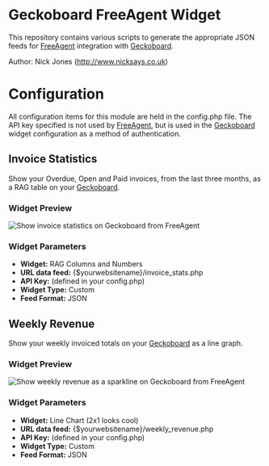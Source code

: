 # Geckoboard FreeAgent Widget

This repository contains various scripts to generate the appropriate JSON feeds for [FreeAgent](http://fre.ag/32apsc3u) integration with [Geckoboard](geckoboard.com).

Author: Nick Jones (<http://www.nicksays.co.uk>)

# Configuration

All configuration items for this module are held in the config.php file.  The API key specified is not used by [FreeAgent](http://fre.ag/32apsc3u), but is used in the [Geckoboard](geckoboard.com) widget configuration as a method of authentication.

## Invoice Statistics

Show your Overdue, Open and Paid invoices, from the last three months, as a RAG table on your [Geckoboard](geckoboard.com).

### Widget Preview

![Show invoice statistics on Geckoboard from FreeAgent](http://dl.dropbox.com/u/192363/github/freeagent-geckoboard/freeagent_geckoboard_example.png)

### Widget Parameters

* **Widget:** RAG Columns and Numbers
* **URL data feed:** {$yourwebsitename}/invoice_stats.php
* **API Key:** (defined in your config.php)
* **Widget Type:** Custom
* **Feed Format:** JSON

## Weekly Revenue

Show your weekly invoiced totals on your [Geckoboard](geckoboard.com) as a line graph.

### Widget Preview

![Show weekly revenue as a sparkline on Geckoboard from FreeAgent](http://dl.dropbox.com/u/192363/github/freeagent-geckoboard/freeagent_geckoboard_example_weekly_stats.png)

### Widget Parameters

* **Widget:** Line Chart (2x1 looks cool)
* **URL data feed:** {$yourwebsitename}/weekly_revenue.php
* **API Key:** (defined in your config.php)
* **Widget Type:** Custom
* **Feed Format:** JSON
